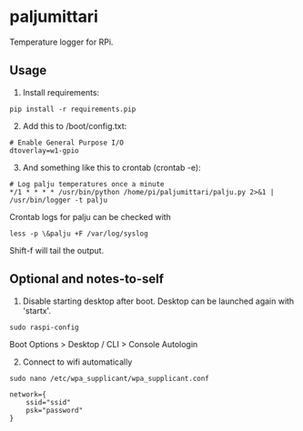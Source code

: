 # paljumittari
Temperature logger for RPi.

## Usage
1. Install requirements:

```
pip install -r requirements.pip
```

2. Add this to /boot/config.txt:

```
# Enable General Purpose I/O
dtoverlay=w1-gpio
```

3. And something like this to crontab (crontab -e):

```
# Log palju temperatures once a minute
*/1 * * * * /usr/bin/python /home/pi/paljumittari/palju.py 2>&1 | /usr/bin/logger -t palju
```

Crontab logs for palju can be checked with
```
less -p \&palju +F /var/log/syslog
```
Shift-f will tail the output.

## Optional and notes-to-self
1. Disable starting desktop after boot. Desktop can be launched again with 'startx'.

```
sudo raspi-config
```

Boot Options > Desktop / CLI > Console Autologin

2. Connect to wifi automatically

```
sudo nano /etc/wpa_supplicant/wpa_supplicant.conf
```

```
network={
    ssid="ssid"
    psk="password"
}
```

